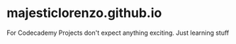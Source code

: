 # majesticlorenzo.github.io
For Codecademy Projects
don't expect anything exciting. Just learning stuff
